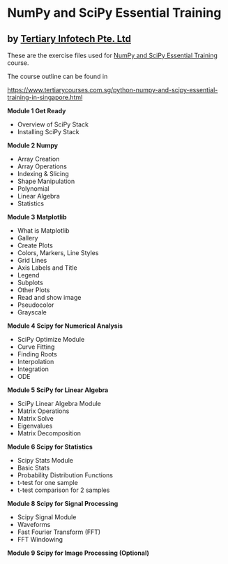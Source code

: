 # NumPy and SciPy Essential Training
## by [Tertiary Infotech Pte. Ltd](https://www.tertiarycourses.com.sg/)

These are the exercise files used for [NumPy and SciPy Essential Training](https://www.tertiarycourses.com.sg/python-numpy-and-scipy-essential-training-in-singapore.html) course. 

The course outline can be found in 

https://www.tertiarycourses.com.sg/python-numpy-and-scipy-essential-training-in-singapore.html

<p><strong>Module 1 Get Ready</strong></p>
<ul>
<li>Overview of SciPy Stack</li>
<li>Installing SciPy Stack</li>
</ul>
<p><strong>Module 2 Numpy</strong> </p>
<ul>
<li>Array Creation</li>
<li>Array Operations</li>
<li>Indexing &amp; Slicing&nbsp;</li>
<li>Shape Manipulation</li>
<li>Polynomial</li>
<li>Linear Algebra</li>
<li>Statistics</li>
</ul>
<p><strong>Module 3 Matplotlib</strong> </p>
<ul>
<li>What is Matplotlib</li>
<li>Gallery</li>
<li>Create Plots</li>
<li>Colors, Markers, Line Styles</li>
<li>Grid Lines</li>
<li>Axis Labels and Title</li>
<li>Legend</li>
<li>Subplots</li>
<li>Other Plots</li>
<li>Read and show image</li>
<li>Pseudocolor</li>
<li>Grayscale</li>
</ul>
<p><strong>Module 4 Scipy for Numerical Analysis</strong> </p>
<ul>
<li>SciPy Optimize Module</li>
<li>Curve Fitting</li>
<li>Finding Roots</li>
<li>Interpolation</li>
<li>Integration</li>
<li>ODE</li>
</ul>
<p><strong>Module 5 SciPy for Linear Algebra</strong> </p>
<ul>
<li>SciPy Linear Algebra Module</li>
<li>Matrix Operations</li>
<li>Matrix Solve&nbsp;</li>
<li>Eigenvalues</li>
<li>Matrix Decomposition</li>
</ul>
<p><strong>Module 6 Scipy for Statistics</strong> </p>
<ul>
<li>Scipy Stats Module&nbsp;</li>
<li>Basic Stats</li>
<li>Probability Distribution Functions</li>
<li>t-test for one sample</li>
<li>t-test comparison for 2 samples</li>
</ul>
<p><strong>Module 8 Scipy for Signal Processing</strong> </p>
<ul>
<li>Scipy Signal Module</li>
<li>Waveforms</li>
<li>Fast Fourier Transform (FFT)</li>
<li>FFT Windowing</li>
</ul>
<p><strong>Module 9 Scipy for Image Processing (Optional)</strong></p>
